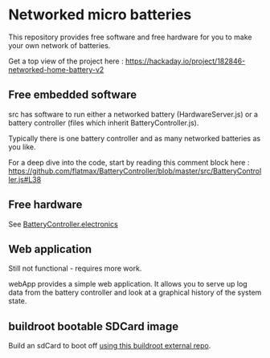 # Networked micro batteries

This repository provides free software and free hardware for you to make your
own network of batteries.

Get a top view of the project here : https://hackaday.io/project/182846-networked-home-battery-v2

## Free embedded software

src has software to run either a networked battery (HardwareServer.js)
or a battery controller (files which inherit BatteryController.js).

Typically there is one battery controller and as many networked batteries as
you like.

For a deep dive into the code, start by reading this comment block here :
https://github.com/flatmax/BatteryController/blob/master/src/BatteryController.js#L38

## Free hardware

See [BatteryController.electronics](https://github.com/flatmax/BatteryController.electronics)

## Web application

Still not functional - requires more work.

webApp provides a simple web application. It allows you to serve up log data
from the battery controller and look at a graphical history of the system state.

## buildroot bootable SDCard image

Build an sdCard to boot off [using this buildroot external repo](https://github.com/Audio-Injector/RaspberryPi.buildroot.external/tree/BatteryController).
